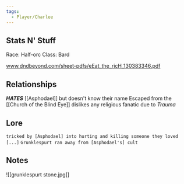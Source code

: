 ```yaml
---
tags:
  - Player/Charlee
---
```

## Stats N' Stuff
Race: Half-orc
Class: Bard

www.dndbeyond.com/sheet-pdfs/eEat_the_ricH_130383346.pdf
## Relationships

***HATES*** [[Asphodael]] but doesn't know their name
Escaped from the [[Church of the Blind Eye]]
dislikes any religious fanatic due to *Trauma*
## Lore
`tricked by [Asphodael] into hurting and killing someone they loved [...]`
`Grunklespurt ran away from [Asphodael's] cult`

## Notes
![[grunklespurt stone.jpg]]